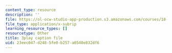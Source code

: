 ```yaml
---
content_type: resource
description: ''
file: https://ol-ocw-studio-app-production.s3.amazonaws.com/courses/18-01sc-single-variable-calculus-fall-2010/23eec047d2485fe0b257a0540e832df6_zUEuKrxgHws.srt
file_type: application/x-subrip
learning_resource_types: []
resourcetype: Other
title: 3play caption file
uid: 23eec047-d248-5fe0-b257-a0540e832df6
---
```

